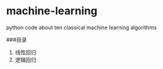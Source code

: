 # machine-learning
python code about ten classical machine learning algorithms

###目录
1. 线性回归
2. 逻辑回归
